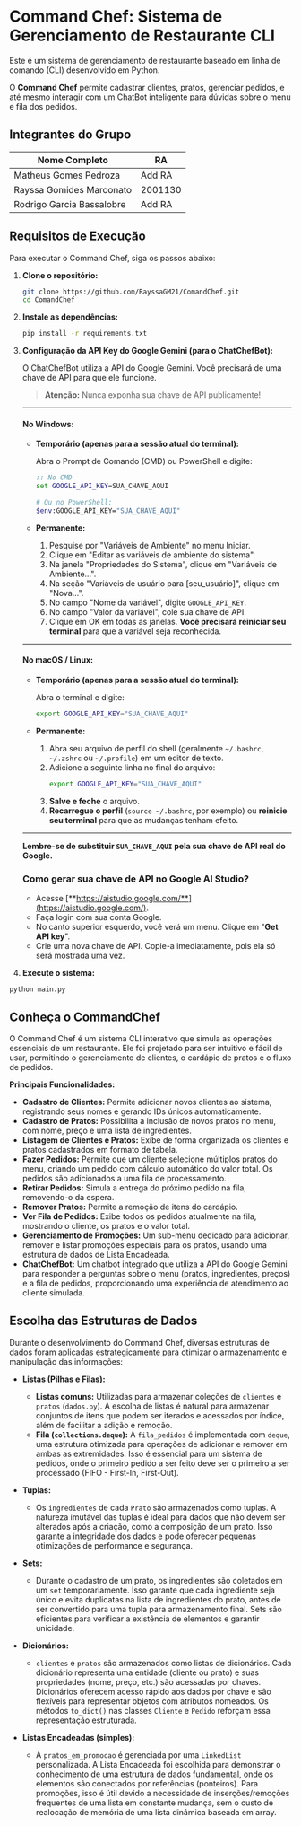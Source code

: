 # Command Chef: Sistema de Gerenciamento de Restaurante CLI

Este é um sistema de gerenciamento de restaurante baseado em linha de comando (CLI) desenvolvido em Python. 

O **Command Chef** permite cadastrar clientes, pratos, gerenciar pedidos, e até mesmo interagir com um ChatBot inteligente para dúvidas sobre o menu e fila dos pedidos.

## Integrantes do Grupo

| Nome Completo | RA |
| ---------------------- | ------ |
| Matheus Gomes Pedroza | Add RA |
| Rayssa Gomides Marconato | 2001130 |
| Rodrigo Garcia Bassalobre | Add RA |

## Requisitos de Execução

Para executar o Command Chef, siga os passos abaixo:

1.  **Clone o repositório:**
    ```bash
    git clone https://github.com/RayssaGM21/ComandChef.git
    cd ComandChef
    ```
    
2.  **Instale as dependências:**
    ```bash
    pip install -r requirements.txt
    ```
    
3.  **Configuração da API Key do Google Gemini (para o ChatChefBot):**
 
     O ChatChefBot utiliza a API do Google Gemini. Você precisará de uma chave de API para que ele funcione.

      > **Atenção:** Nunca exponha sua chave de API publicamente!
    
    ---

    #### No Windows:

    * **Temporário (apenas para a sessão atual do terminal):**

      Abra o Prompt de Comando (CMD) ou PowerShell e digite:
      ```cmd
      :: No CMD
      set GOOGLE_API_KEY=SUA_CHAVE_AQUI
      ````
      ```bash
      # Ou no PowerShell:
      $env:GOOGLE_API_KEY="SUA_CHAVE_AQUI"
      ```

    * **Permanente:**
      1.  Pesquise por "Variáveis de Ambiente" no menu Iniciar.
      2.  Clique em "Editar as variáveis de ambiente do sistema".
      3.  Na janela "Propriedades do Sistema", clique em "Variáveis de Ambiente...".
      4.  Na seção "Variáveis de usuário para [seu_usuário]", clique em "Nova...".
      5.  No campo "Nome da variável", digite `GOOGLE_API_KEY`.
      6.  No campo "Valor da variável", cole sua chave de API.
      7.  Clique em OK em todas as janelas. **Você precisará reiniciar seu terminal** para que a variável seja reconhecida.
  
    ---
  
    #### No macOS / Linux:
  
    * **Temporário (apenas para a sessão atual do terminal):**

      Abra o terminal e digite:
      ```bash
      export GOOGLE_API_KEY="SUA_CHAVE_AQUI"
      ```
  
    * **Permanente:**
      1.  Abra seu arquivo de perfil do shell (geralmente `~/.bashrc`, `~/.zshrc` ou `~/.profile`) em um editor de texto.
      2.  Adicione a seguinte linha no final do arquivo:
          ```bash
          export GOOGLE_API_KEY="SUA_CHAVE_AQUI"
          ```
      3.  **Salve e feche** o arquivo.
      4.  **Recarregue o perfil** (`source ~/.bashrc`, por exemplo) ou **reinicie seu terminal** para que as mudanças tenham efeito.

    ---
  
    **Lembre-se de substituir `SUA_CHAVE_AQUI` pela sua chave de API real do Google.**
    ### Como gerar sua chave de API no Google AI Studio?
      - Acesse [**https://aistudio.google.com/**](https://aistudio.google.com/).
      - Faça login com sua conta Google.
      - No canto superior esquerdo, você verá um menu. Clique em "**Get API key**".
      - Crie uma nova chave de API. Copie-a imediatamente, pois ela só será mostrada uma vez.
  
  5.  **Execute o sistema:**

    python main.py


## Conheça o CommandChef

O Command Chef é um sistema CLI interativo que simula as operações essenciais de um restaurante. Ele foi projetado para ser intuitivo e fácil de usar, permitindo o gerenciamento de clientes, o cardápio de pratos e o fluxo de pedidos.

**Principais Funcionalidades:**

* **Cadastro de Clientes:** Permite adicionar novos clientes ao sistema, registrando seus nomes e gerando IDs únicos automaticamente.
* **Cadastro de Pratos:** Possibilita a inclusão de novos pratos no menu, com nome, preço e uma lista de ingredientes.
* **Listagem de Clientes e Pratos:** Exibe de forma organizada os clientes e pratos cadastrados em formato de tabela.
* **Fazer Pedidos:** Permite que um cliente selecione múltiplos pratos do menu, criando um pedido com cálculo automático do valor total. Os pedidos são adicionados a uma fila de processamento.
* **Retirar Pedidos:** Simula a entrega do próximo pedido na fila, removendo-o da espera.
* **Remover Pratos:** Permite a remoção de itens do cardápio.
* **Ver Fila de Pedidos:** Exibe todos os pedidos atualmente na fila, mostrando o cliente, os pratos e o valor total.
* **Gerenciamento de Promoções:** Um sub-menu dedicado para adicionar, remover e listar promoções especiais para os pratos, usando uma estrutura de dados de Lista Encadeada.
* **ChatChefBot:** Um chatbot integrado que utiliza a API do Google Gemini para responder a perguntas sobre o menu (pratos, ingredientes, preços) e a fila de pedidos, proporcionando uma experiência de atendimento ao cliente simulada.

## Escolha das Estruturas de Dados

Durante o desenvolvimento do Command Chef, diversas estruturas de dados foram aplicadas estrategicamente para otimizar o armazenamento e manipulação das informações:

* **Listas (Pilhas e Filas):**
    * **Listas comuns:** Utilizadas para armazenar coleções de `clientes` e `pratos` (`dados.py`). A escolha de listas é natural para armazenar conjuntos de itens que podem ser iterados e acessados por índice, além de facilitar a adição e remoção.
    * **Fila (`collections.deque`):** A `fila_pedidos` é implementada com `deque`, uma estrutura otimizada para operações de adicionar e remover em ambas as extremidades. Isso é essencial para um sistema de pedidos, onde o primeiro pedido a ser feito deve ser o primeiro a ser processado (FIFO - First-In, First-Out).

* **Tuplas:**
    * Os `ingredientes` de cada `Prato` são armazenados como tuplas. A natureza imutável das tuplas é ideal para dados que não devem ser alterados após a criação, como a composição de um prato. Isso garante a integridade dos dados e pode oferecer pequenas otimizações de performance e segurança.

* **Sets:**
    * Durante o cadastro de um prato, os ingredientes são coletados em um `set` temporariamente. Isso garante que cada ingrediente seja único e evita duplicatas na lista de ingredientes do prato, antes de ser convertido para uma tupla para armazenamento final. Sets são eficientes para verificar a existência de elementos e garantir unicidade.

* **Dicionários:**
    * `clientes` e `pratos` são armazenados como listas de dicionários. Cada dicionário representa uma entidade (cliente ou prato) e suas propriedades (nome, preço, etc.) são acessadas por chaves. Dicionários oferecem acesso rápido aos dados por chave e são flexíveis para representar objetos com atributos nomeados. Os métodos `to_dict()` nas classes `Cliente` e `Pedido` reforçam essa representação estruturada.

* **Listas Encadeadas (simples):**
    * A `pratos_em_promocao` é gerenciada por uma `LinkedList` personalizada. A Lista Encadeada foi escolhida para demonstrar o conhecimento de uma estrutura de dados fundamental, onde os elementos são conectados por referências (ponteiros). Para promoções, isso é útil devido a necessidade de inserções/remoções frequentes de uma lista em constante mudança, sem o custo de realocação de memória de uma lista dinâmica baseada em array.
